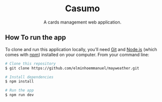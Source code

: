 <!-- Please update value in the {}  -->

<h1 align="center">Casumo</h1>

<div align="center">
   A cards management web application.
</div>

## How To run the app

<!-- Example: -->

To clone and run this application locally, you'll need [Git](https://git-scm.com) and [Node.js](https://nodejs.org/en/download/) (which comes with [npm](http://npmjs.com)) installed on your computer. From your command line:

```bash
# Clone this repository
$ git clone https://github.com/elminhoemmanuel/mayweather.git

# Install dependencies
$ npm install

# Run the app
$ npm run dev
```